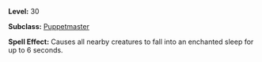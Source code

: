<!-- TITLE: Spell: Entrancing Lights -->

**Level:** 30

**Subclass:** [Puppetmaster](puppetmaster)

**Spell Effect:** Causes all nearby creatures to fall into an enchanted sleep for up to 6 seconds.